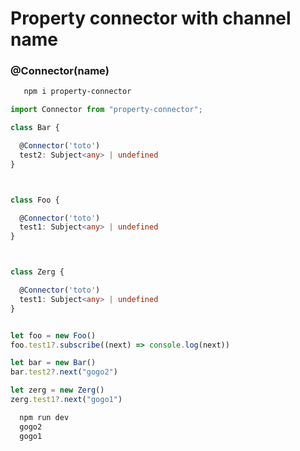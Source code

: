 # Property connector with channel name

### @Connector(name)

```bash
   npm i property-connector
```

```typescript
import Connector from "property-connector";

class Bar {

  @Connector('toto')
  test2: Subject<any> | undefined
}



class Foo {

  @Connector('toto')
  test1: Subject<any> | undefined
}



class Zerg {

  @Connector('toto')
  test1: Subject<any> | undefined
}


let foo = new Foo()
foo.test1?.subscribe((next) => console.log(next))

let bar = new Bar()
bar.test2?.next("gogo2")

let zerg = new Zerg()
zerg.test1?.next("gogo1")
```

```bash
  npm run dev
  gogo2
  gogo1
```